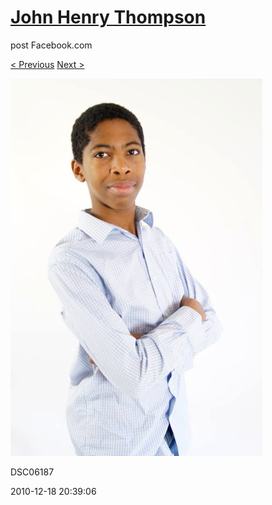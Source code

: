 # [John Henry Thompson](../README.md)
post Facebook.com

[< Previous](2010-12-18-19.md) [Next >](2010-12-18-21.md)

[![](../media/2010-12-18/Fam-2010-DSC06187.jpg)](../README.md)

DSC06187

2010-12-18 20:39:06